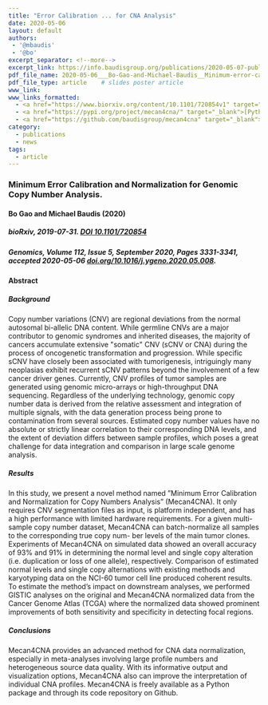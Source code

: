 ```yaml
---
title: "Error Calibration ... for CNA Analysis"
date: 2020-05-06
layout: default
authors:
 - '@mbaudis'
 - '@bo'
excerpt_separator: <!--more-->
excerpt_link: https://info.baudisgroup.org/publications/2020-05-07-publication-Mecan4CNA-Genomics/
pdf_file_name: 2020-05-06___Bo-Gao-and-Michael-Baudis__Minimum-error-calibration-and-normalization-for-genomic-copy-number-analysis__Genomics.pdf
pdf_file_type: article    # slides poster article
www_link:
www_links_formatted:
  - <a href="https://www.biorxiv.org/content/10.1101/720854v1" target="_blank">[bioRxiv]</a>
  - <a href="https://pypi.org/project/mecan4cna/" target="_blank">[Python pip]</a>
  - <a href="https://github.com/baudisgroup/mecan4cna" target="_blank">[Github]</a>  
category:
  - publications
  - news
tags:
  - article
---
```


### Minimum Error Calibration and Normalization for Genomic Copy Number Analysis.
#### Bo Gao and Michael Baudis (2020)
##### bioRxiv, 2019-07-31. [DOI 10.1101/720854](https://doi.org/10.1101/720854)
##### Genomics, Volume 112, Issue 5, September 2020, Pages 3331-3341, accepted 2020-05-06 [doi.org/10.1016/j.ygeno.2020.05.008](https://doi.org/10.1016/j.ygeno.2020.05.008).
<!--more-->

#### Abstract

##### Background
Copy number variations (CNV) are regional deviations from the normal autosomal bi-allelic DNA content. While germline CNVs are a major contributor to genomic syndromes and inherited diseases, the majority of cancers accumulate extensive "somatic" CNV (sCNV or CNA) during the process of oncogenetic transformation and progression. While specific sCNV have closely been associated with tumorigenesis, intriguingly many neoplasias exhibit recurrent sCNV patterns beyond the involvement of a few cancer driver genes. Currently, CNV profiles of tumor samples are generated using genomic micro-arrays or high-throughput DNA sequencing. Regardless of the underlying technology, genomic copy number data is derived from the relative assessment and integration of multiple signals, with the data generation process being prone to contamination from several sources. Estimated copy number values have no absolute or strictly linear correlation to their corresponding DNA levels, and the extent of deviation differs between sample profiles, which poses a great challenge for data integration and comparison in large scale genome analysis.

##### Results
In this study, we present a novel method named ”Minimum Error Calibration and Normalization for Copy Numbers Analysis” (Mecan4CNA). It only requires CNV segmentation files as input, is platform independent, and has a high performance with limited hardware requirements. For a given multi-sample copy number dataset, Mecan4CNA can batch-normalize all samples to the corresponding true copy num- ber levels of the main tumor clones. Experiments of Mecan4CNA on simulated data showed an overall accuracy of 93% and 91% in determining the normal level and single copy alteration (i.e. duplication or loss of one allele), respectively. Comparison of estimated normal levels and single copy alternations with existing methods and karyotyping data on the NCI-60 tumor cell line produced coherent results. To estimate the method’s impact on downstream analyses, we performed GISTIC analyses on the original and Mecan4CNA normalized data from the Cancer Genome Atlas (TCGA) where the normalized data showed prominent improvements of both sensitivity and specificity in detecting focal regions.

##### Conclusions
Mecan4CNA provides an advanced method for CNA data normalization, especially in meta-analyses involving large profile numbers and heterogeneous source data quality. With its informative output and visualization options, Mecan4CNA also can improve the interpretation of individual CNA profiles. Mecan4CNA is freely available as a Python package and through its code repository on Github.

